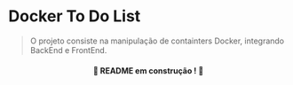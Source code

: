 # Docker To Do List
> O projeto consiste na manipulação de containters Docker, integrando BackEnd e FrontEnd.

#### <p align="center"> :construction: README em construção ! :construction: </p>
